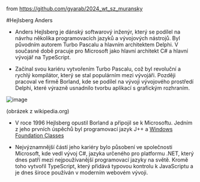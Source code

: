 from <https://github.com/gyarab/2024_wt_sz_muransky>

#Hejlsberg Anders
- Anders Hejlsberg je dánský softwarový inženýr, který se podílel na návrhu několika programovacích jazyků a vývojových nástrojů. Byl původním autorem Turbo Pascalu a hlavním architektem Delphi. V současné době pracuje pro Microsoft jako hlavní architekt C# a hlavní vývojář na TypeScript.

- Začínal svou kariéru vytvořením Turbo Pascalu, což byl revoluční a rychlý kompilátor, který se stal populárním mezi vývojáři. Později pracoval ve firmě Borland, kde se podílel na vývoji vývojového prostředí Delphi, které výrazně usnadnilo tvorbu aplikací s grafickým rozhraním.

![image](https://github.com/user-attachments/assets/9829eb62-1b4d-4bd3-b87b-1a55c5fc1f18) 

(obrázek z wikipedia.org)

- V roce 1996 Hejlsberg opustil Borland a připojil se k Microsoftu. Jedním z jeho prvních úspěchů byl programovací jazyk J++ a [Windows Foundation Classes](https://en.wikipedia.org/wiki/Visual_J%2B%2B#The_WFC)

- Nejvýznamnější částí jeho kariéry bylo působení ve společnosti Microsoft, kde vedl vývoj C#, jazyka určeného pro platformu .NET, který dnes patří mezi nejpoužívanější programovací jazyky na světě. Kromě toho vytvořil TypeScript, který přidává typovou kontrolu k JavaScriptu a je dnes široce používán v moderním webovém vývoji. 
